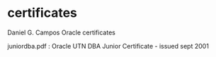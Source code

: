 # certificates
Daniel G. Campos Oracle certificates

juniordba.pdf : Oracle UTN DBA Junior Certificate - issued sept 2001
